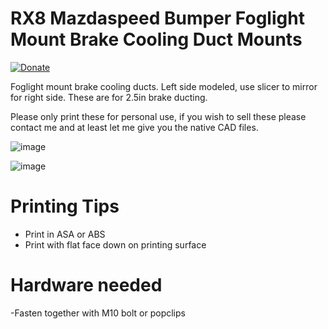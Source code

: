 # RX8 Mazdaspeed Bumper Foglight Mount Brake Cooling Duct Mounts

[![Donate](https://img.shields.io/badge/Donate-PayPal-green.svg)](https://www.paypal.com/cgi-bin/webscr?cmd=_donations&business=GA2ATM7VC5LZL&currency_code=USD&source=url)

Foglight mount brake cooling ducts. Left side modeled, use slicer to mirror for right side. These are for 2.5in brake ducting.

Please only print these for personal use, if you wish to sell these please contact me and at least let me give you the native CAD files.

![image](https://github.com/equinox311/mazdspeed_bumper_foglight_mount_brake_ducts/assets/53158583/7ae44bf8-7346-46b2-92cb-75ee9a3239d2)

![image](https://github.com/equinox311/mazdspeed_bumper_foglight_mount_brake_ducts/assets/53158583/ff8387d0-e25e-4fd5-b9c5-ad15cba7ba28)

# Printing Tips
- Print in ASA or ABS
- Print with flat face down on printing surface

# Hardware needed
-Fasten together with M10 bolt or popclips
